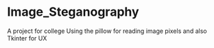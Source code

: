 # Image_Steganography
A project for college
Using the pillow for reading image pixels and also Tkinter for UX
